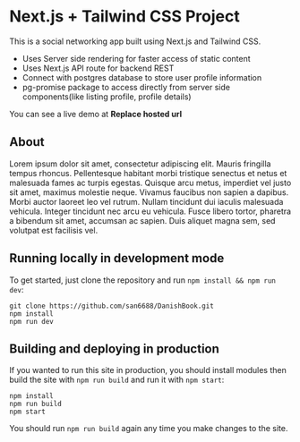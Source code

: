 # Next.js + Tailwind CSS Project

This is a social networking app built using Next.js and Tailwind CSS.

* Uses Server side rendering for faster access of static content
* Uses Next.js API route for backend REST 
* Connect with postgres database to store user profile information
* pg-promise package to access directly from server side components(like listing profile, profile details)

You can see a live demo at **Replace hosted url**

## About 

Lorem ipsum dolor sit amet, consectetur adipiscing elit. Mauris fringilla tempus rhoncus. Pellentesque habitant morbi tristique senectus et netus et malesuada fames ac turpis egestas. Quisque arcu metus, imperdiet vel justo sit amet, maximus molestie neque. Vivamus faucibus non sapien a dapibus. Morbi auctor laoreet leo vel rutrum. Nullam tincidunt dui iaculis malesuada vehicula. Integer tincidunt nec arcu eu vehicula. Fusce libero tortor, pharetra a bibendum sit amet, accumsan ac sapien. Duis aliquet magna sem, sed volutpat est facilisis vel.

## Running locally in development mode

To get started, just clone the repository and run `npm install && npm run dev`:

    git clone https://github.com/san6688/DanishBook.git
    npm install
    npm run dev

## Building and deploying in production

If you wanted to run this site in production, you should install modules then build the site with `npm run build` and run it with `npm start`:

    npm install
    npm run build
    npm start

You should run `npm run build` again any time you make changes to the site.
